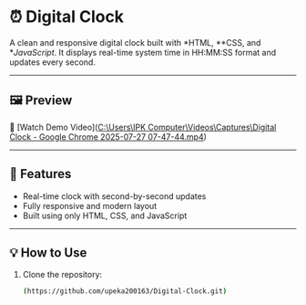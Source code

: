 # ⏰ Digital Clock

A clean and responsive digital clock built with *HTML, **CSS, and **JavaScript*. It displays real-time system time in HH:MM:SS format and updates every second.

---

## 🖼 Preview

🎥 [Watch Demo Video]([C:\Users\IPK Computer\Videos\Captures\Digital Clock - Google Chrome 2025-07-27 07-47-44.mp4](https://drive.google.com/drive/folders/1H5cLVtaKOGeKHh_jEpxH3KdgWsNVXmEf?dmr=1&ec=wgc-drive-hero-goto)) <!-- Replace with your video link -->

---

## 🚀 Features

- Real-time clock with second-by-second updates
- Fully responsive and modern layout
- Built using only HTML, CSS, and JavaScript

---

## 💡 How to Use

1. Clone the repository:
   ```bash
   (https://github.com/upeka200163/Digital-Clock.git)
